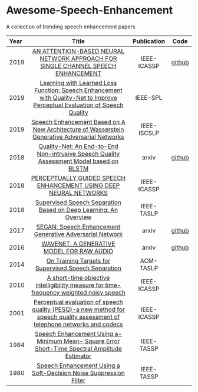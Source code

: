# Awesome-Speech-Enhancement
A collection of trending speech enhancement papers


| Year | Title | Publication | Code |
| :-----| :----: | :----: | :----: |
| 2019 | [AN ATTENTION-BASED NEURAL NETWORK APPROACH FOR SINGLE CHANNEL SPEECH ENHANCEMENT](http://lxie.nwpu-aslp.org/papers/2019ICASSP-XiangHao.pdf) | IEEE-ICASSP | [github](https://github.com/chanil1218/Attention-SE.pytorch) |
| 2019 | [Learning with Learned Loss Function: Speech Enhancement with Quality-Net to Improve Perceptual Evaluation of Speech Quality](https://arxiv.org/pdf/1905.01898.pdf) | IEEE-SPL |  |
| 2019 | [Speech Enhancement Based on A New Architecture of Wasserstein Generative Adversarial Networks](https://ieeexplore.ieee.org/document/8706647) | IEEE-ISCSLP | |
| 2018 | [Quality-Net: An End-to-End Non-intrusive Speech Quality Assessment Model based on BLSTM](https://arxiv.org/pdf/1808.05344.pdf) | arxiv | [github](https://github.com/JasonSWFu/Quality-Net) |
| 2018 | [PERCEPTUALLY GUIDED SPEECH ENHANCEMENT USING DEEP NEURAL NETWORKS](https://cliffzhao.github.io/Publications/ZXGZ.icassp18.pdf) | IEEE-ICASSP | |
| 2018 | [Supervised Speech Separation Based on Deep Learning: An Overview](https://arxiv.org/pdf/1708.07524) | IEEE-TASLP | |
| 2017 | [SEGAN: Speech Enhancement Generative Adversarial Network](https://arxiv.org/pdf/1703.09452) | arxiv | [github](https://github.com/santi-pdp/segan) |
| 2016 | [WAVENET: A GENERATIVE MODEL FOR RAW AUDIO](https://arxiv.org/pdf/1609.03499) | arxiv | [github](https://github.com/ibab/tensorflow-wavenet) |
| 2014 | [On Training Targets for Supervised Speech Separation](https://web.cse.ohio-state.edu/~wang.77/papers/WNW.taslp14.pdf) | ACM-TASLP | |
| 2010 | [A short-time objective intelligibility measure for time-frequency weighted noisy speech](http://cas.et.tudelft.nl/pubs/Taal2010.pdf) | IEEE-ICASSP | |
| 2001 | [Perceptual evaluation of speech quality (PESQ)-a new method for speech quality assessment of telephone networks and codecs](http://citeseerx.ist.psu.edu/viewdoc/download?doi=10.1.1.5.9136&rep=rep1&type=pdf) | IEEE-ICASSP | |
| 1984 | [Speech Enhancement Using a-Minimum Mean- Square Error Short-Time Spectral Amplitude Estimator](https://ieeexplore.ieee.org/abstract/document/1164453/) | IEEE-TASSP | |
| 1980 | [Speech Enhancement Using a Soft-Decision Noise Suppression Filter](https://ieeexplore.ieee.org/iel6/29/26145/01163394.pdf) | IEEE-TASSP
